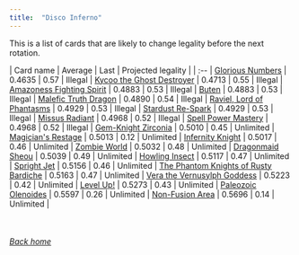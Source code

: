 ```yaml
---
title:  "Disco Inferno"
---
```


This is a list of cards that are likely to change legality before the next rotation.

| Card name | Average | Last | Projected legality |
| :-- |
[Glorious Numbers](https://db.ygoprodeck.com/card/?search=Glorious%20Numbers) | 0.4635 | 0.57 | Illegal |
[Kycoo the Ghost Destroyer](https://db.ygoprodeck.com/card/?search=Kycoo%20the%20Ghost%20Destroyer) | 0.4713 | 0.55 | Illegal |
[Amazoness Fighting Spirit](https://db.ygoprodeck.com/card/?search=Amazoness%20Fighting%20Spirit) | 0.4883 | 0.53 | Illegal |
[Buten](https://db.ygoprodeck.com/card/?search=Buten) | 0.4883 | 0.53 | Illegal |
[Malefic Truth Dragon](https://db.ygoprodeck.com/card/?search=Malefic%20Truth%20Dragon) | 0.4890 | 0.54 | Illegal |
[Raviel, Lord of Phantasms](https://db.ygoprodeck.com/card/?search=Raviel,%20Lord%20of%20Phantasms) | 0.4929 | 0.53 | Illegal |
[Stardust Re-Spark](https://db.ygoprodeck.com/card/?search=Stardust%20Re-Spark) | 0.4929 | 0.53 | Illegal |
[Missus Radiant](https://db.ygoprodeck.com/card/?search=Missus%20Radiant) | 0.4968 | 0.52 | Illegal |
[Spell Power Mastery](https://db.ygoprodeck.com/card/?search=Spell%20Power%20Mastery) | 0.4968 | 0.52 | Illegal |
[Gem-Knight Zirconia](https://db.ygoprodeck.com/card/?search=Gem-Knight%20Zirconia) | 0.5010 | 0.45 | Unlimited |
[Magician's Restage](https://db.ygoprodeck.com/card/?search=Magician's%20Restage) | 0.5013 | 0.12 | Unlimited |
[Infernity Knight](https://db.ygoprodeck.com/card/?search=Infernity%20Knight) | 0.5017 | 0.46 | Unlimited |
[Zombie World](https://db.ygoprodeck.com/card/?search=Zombie%20World) | 0.5032 | 0.48 | Unlimited |
[Dragonmaid Sheou](https://db.ygoprodeck.com/card/?search=Dragonmaid%20Sheou) | 0.5039 | 0.49 | Unlimited |
[Howling Insect](https://db.ygoprodeck.com/card/?search=Howling%20Insect) | 0.5117 | 0.47 | Unlimited |
[Spright Jet](https://db.ygoprodeck.com/card/?search=Spright%20Jet) | 0.5156 | 0.46 | Unlimited |
[The Phantom Knights of Rusty Bardiche](https://db.ygoprodeck.com/card/?search=The%20Phantom%20Knights%20of%20Rusty%20Bardiche) | 0.5163 | 0.47 | Unlimited |
[Vera the Vernusylph Goddess](https://db.ygoprodeck.com/card/?search=Vera%20the%20Vernusylph%20Goddess) | 0.5223 | 0.42 | Unlimited |
[Level Up!](https://db.ygoprodeck.com/card/?search=Level%20Up!) | 0.5273 | 0.43 | Unlimited |
[Paleozoic Olenoides](https://db.ygoprodeck.com/card/?search=Paleozoic%20Olenoides) | 0.5597 | 0.26 | Unlimited |
[Non-Fusion Area](https://db.ygoprodeck.com/card/?search=Non-Fusion%20Area) | 0.5696 | 0.14 | Unlimited |

<br>

###### [Back home](index)